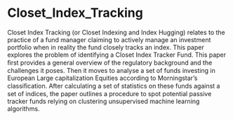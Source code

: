 # Closet_Index_Tracking
Closet Index Tracking (or Closet Indexing and Index Hugging) relates to the practice of a fund manager claiming to actively manage an investment portfolio when in reality the fund closely tracks an index. This paper explores the problem of identifying a Closet Index Tracker Fund. This paper ﬁrst provides a general overview of the regulatory background and the challenges it poses. Then it moves to analyse a set of funds investing in European Large capitalization Equities according to Morningstar’s classiﬁcation. After calculating a set of statistics on these funds against a set of indices, the paper outlines a procedure to spot potential passive tracker funds relying on clustering unsupervised machine learning algorithms.
